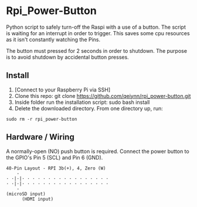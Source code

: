 # Rpi_Power-Button

Python script to safely turn-off the Raspi with a use of a button. The script is waiting for an interrupt in order to trigger. This saves some cpu resources as it isn't constantly watching the Pins.

The button must pressed for 2 seconds in order to shutdown. The purpose is to avoid shutdown by accidental button presses.

## Install

1. [Connect to your Raspberry Pi via SSH]
2. Clone this repo: git clone https://github.com/qeiynn/rpi_power-button.git
3. Inside folder run the installation script: sudo bash install
4. Delete the downloaded directory. From one directory up, run:
```
sudo rm -r rpi_power-button
```

## Hardware / Wiring

A normally-open (NO) push button is required.
Connect the power button to the GPIO's Pin 5 (SCL) and Pin 6 (GND).

```
40-Pin Layout - RPI 3b(+), 4, Zero (W)
    -        
· ·|·|· · · · · · · · · · · · · · · · · 
· ·|·|· · · · · · · · · · · · · · · · · 
    -       
(microSD input)
      (HDMI input)
```

